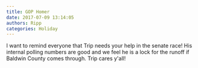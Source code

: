 ```yaml
---
title: GOP Homer
date: 2017-07-09 13:14:05
authors: Ripp
categories: Holiday
---
```


 I want to remind everyone that Trip needs your help in the senate race! His internal polling numbers are good and we feel he is a lock for the runoff if Baldwin County comes through. Trip cares y'all!